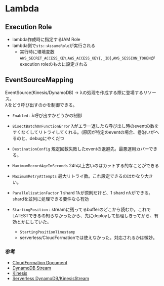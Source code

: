 # Lambda

## Execution Role

* lambda作成時に指定するIAM Role
* lambda側で`sts::AssumeRole`が実行される
  * 実行時に環境変数`AWS_SECRET_ACCESS_KEY`,`AWS_ACCESS_KEY{,_ID}`,`AWS_SESSION_TOKEN`がexecution roleのものに設定される

## EventSourceMapping

EventSource(Kinesis/DynamoDB) -> λの処理を作成する際に登場するリソース。  
λをどう呼び出すのかを制御できる。

* `Enabled` : λ呼び出すかどうかの制御

* `BisectBatchOnFunctionError` λがエラー返したら呼び出し時のeventの数をすくなくしてリトライしてくれる。(原因が特定のeventの場合、巻沿いがへるのと、debugにやくだつ
* `DestinationConfig` 規定回数失敗したeventの退避先。最悪運用カバーできる。
* `MaximumRecordAgeInSeconds` 24h以上古いのはカットする的なことができる
* `MaximumRetryAttempts` 最大リトライ数。これ設定できるのはかなり大きい。
* `ParallelizationFactor` 1 shard 1λが原則だけど、1 shard nλができる。 shardを並列に処理できる要件なら有効
* `StartingPosition` : streamに残ってるbufferのどこから読むか。これでLATESTできるの知らなかったから、先にdeployして処理しきってから、有効とかにしていた。
    * `StartingPositionTimestamp`
    * serverless/CloudFormationでは使えなかった。対応されるかは微妙。

### 参考
* [CloudFormation Document](https://docs.aws.amazon.com/AWSCloudFormation/latest/UserGuide/aws-resource-lambda-eventsourcemapping.html#cfn-lambda-eventsourcemapping-destinationconfig)
* [DynamoDB Stream](https://docs.aws.amazon.com/lambda/latest/dg/with-ddb.html#services-dynamodb-eventsourcemapping)
* [Kinesis](https://docs.aws.amazon.com/lambda/latest/dg/with-kinesis.html#services-kinesis-eventsourcemapping)
* [Serverless DynamoDB/KinesisStream](https://www.serverless.com/framework/docs/providers/aws/events/streams/)

